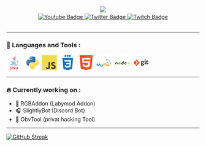 <div id="header" align="center">
  <img src="https://media.giphy.com/media/gjrYDwbjnK8x36xZIO/giphy.gif" width="100"/>
</div>
<div id="badges" align="center">
  <a href="https://www.youtube.com/channel/UCXh9gpAu732z6PvDHG7VZCw">
    <img src="https://img.shields.io/badge/YouTube-red?style=for-the-badge&logo=youtube&logoColor=white" alt="Youtube Badge"/>
  </a>
  <a href="https://twitter.com/SubgiftY">
    <img src="https://img.shields.io/badge/Twitter-blue?style=for-the-badge&logo=twitter&logoColor=white" alt="Twitter Badge"/>
  </a>
  <a href="https://www.twitch.tv/feeldripin">
    <img src="https://img.shields.io/badge/Twitch-violet?style=for-the-badge&logo=twitch&logoColor=black" alt="Twitch Badge"/>
  </a>
  <div>
    <img src="https://komarev.com/ghpvc/?username=JuniorInjects&style=flat-square&color=red" alt=""/>  
  </div>
</div>

---

### :electric_plug: Languages and Tools :

<div>
  <img src="https://github.com/devicons/devicon/blob/master/icons/java/java-original-wordmark.svg" title="Java" alt="Java" width="40" height="40"/>&nbsp;
  <img src="https://github.com/devicons/devicon/blob/master/icons/python/python-original.svg" title="Pyton" **alt="Pyton" width="40" height="40"/>
  <img src="https://github.com/devicons/devicon/blob/master/icons/javascript/javascript-original.svg" title="JavaScript" alt="JavaScript" width="40" height="40"/>&nbsp;
  <img src="https://github.com/devicons/devicon/blob/master/icons/css3/css3-plain-wordmark.svg"  title="CSS3" alt="CSS" width="40" height="40"/>&nbsp;
  <img src="https://github.com/devicons/devicon/blob/master/icons/html5/html5-original.svg" title="HTML5" alt="HTML" width="40" height="40"/>&nbsp;
  <img src="https://github.com/devicons/devicon/blob/master/icons/mysql/mysql-original-wordmark.svg" title="MySQL"  alt="MySQL" width="40" height="40"/>&nbsp;
  <img src="https://github.com/devicons/devicon/blob/master/icons/nodejs/nodejs-original-wordmark.svg" title="NodeJS" alt="NodeJS" width="40" height="40"/>&nbsp;
  <img src="https://github.com/devicons/devicon/blob/master/icons/git/git-original-wordmark.svg" title="Git" **alt="Git" width="40" height="40"/>
</div>

---

### :fire: Currently working on :
-   :art: RGBAddon (Labymod Addon)
-   :headphones: SlightlyBot (Discord Bot)
-   :crown: ObvTool (privat hacking Tool)

---

[![GitHub Streak](http://github-readme-streak-stats.herokuapp.com?user=JuniorInjects&theme=git-dark&hide_border=true&border_radius=15&date_format=j%20M%5B%20Y%5D)](https://git.io/streak-stats)
